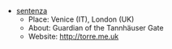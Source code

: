 - [sentenza](https://github.com/sentenza)
  - Place: Venice (IT), London (UK)
  - About: Guardian of the Tannhäuser Gate
  - Website: http://torre.me.uk

